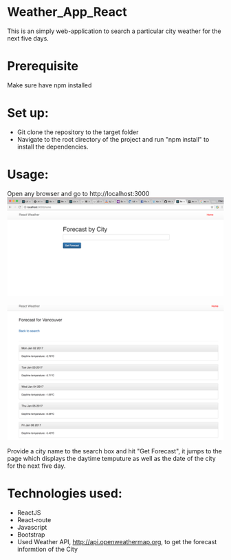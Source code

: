 # Weather_App_React

This is an simply web-application to search a particular city weather for the next five days.

# Prerequisite
 Make sure have npm installed
 
# Set up:
 * Git clone the repository to the target folder
 * Navigate to the root directory of the project and run "npm install" to install the dependencies.

# Usage:
Open any browser and go to http://localhost:3000
![Screenshot](weather1.png)

![Screenshot](weather2.png)

Provide a city name to the search box and hit "Get Forecast", it jumps to the page which displays the daytime temputure as well as the date of the city for the next five day.

# Technologies used:
  * ReactJS
  * React-route
  * Javascript
  * Bootstrap
  * Used Weather API, http://api.openweathermap.org, to get the forecast informtion of the City
